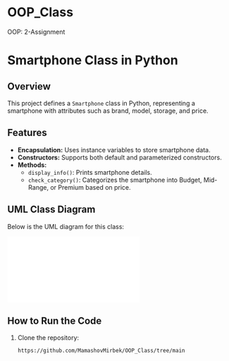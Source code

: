 # OOP_Class
OOP: 2-Assignment

# Smartphone Class in Python

## Overview
This project defines a `Smartphone` class in Python, representing a smartphone with attributes such as brand, model, storage, and price.

## Features
- **Encapsulation:** Uses instance variables to store smartphone data.
- **Constructors:** Supports both default and parameterized constructors.
- **Methods:**
  - `display_info()`: Prints smartphone details.
  - `check_category()`: Categorizes the smartphone into Budget, Mid-Range, or Premium based on price.

## UML Class Diagram
Below is the UML diagram for this class:

![UML Diagram](UML.txt)

## How to Run the Code
1. Clone the repository:
   ```sh
   https://github.com/MamashovMirbek/OOP_Class/tree/main
